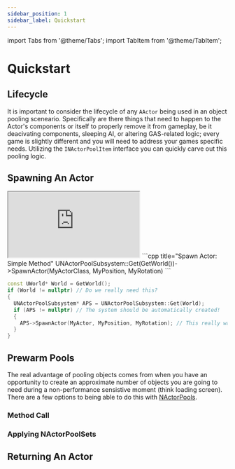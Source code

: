 ```yaml
---
sidebar_position: 1
sidebar_label: Quickstart
---
```


import Tabs from '@theme/Tabs';
import TabItem from '@theme/TabItem';

# Quickstart

## Lifecycle

It is important to consider the lifecycle of any `AActor` being used in an object pooling sceneario. Specifically are there things that need to happen to the Actor's components or itself to properly remove it from gameplay, be it deacivating components, sleeping AI, or altering GAS-related logic; every game is slightly different and you will need to address your games specific needs. Utilizing the `INActorPoolItem` interface you can quickly carve out this pooling logic.

## Spawning An Actor

<Tabs>
  <TabItem value="blueprint" label="Blueprint" default attributes={{className: 'tab-blueprint' }}>
    <iframe src="https://blueprintue.com/render/tlzo2p-f/" allowfullscreen="yes" scrolling="no" class="blueprintue" style={{ height : '25vh' }}></iframe>
  </TabItem>
  <TabItem value="native" label="C++" attributes={{className: 'tab-native' }}>
```cpp title="Spawn Actor: Simple Method"
UNActorPoolSubsystem::Get(GetWorld())->SpawnActor(MyActorClass, MyPosition, MyRotation)
```


```cpp title="Spawn Actor: Ridiculously Boring Safe Method"
const UWorld* World = GetWorld();
if (World != nullptr) // Do we really need this?
{
  UNActorPoolSubsystem* APS = UNActorPoolSubsystem::Get(World);
  if (APS != nullptr) // The system should be automatically created!
  {
    APS->SpawnActor(MyActor, MyPosition, MyRotation); // This really was just a pointless exercise in pointless safety checks.
  }
}
```    
  </TabItem>
</Tabs>

## Prewarm Pools

The real advantage of pooling objects comes from when you have an opportunity to create an approximate number of objects you are going to need during a non-performance sensistive moment (think loading screen). There are a few options to being able to do this with [NActorPools](/docs/plugins/actor-pools/types/actor-pool/).

### Method Call

### Applying NActorPoolSets

## Returning An Actor
